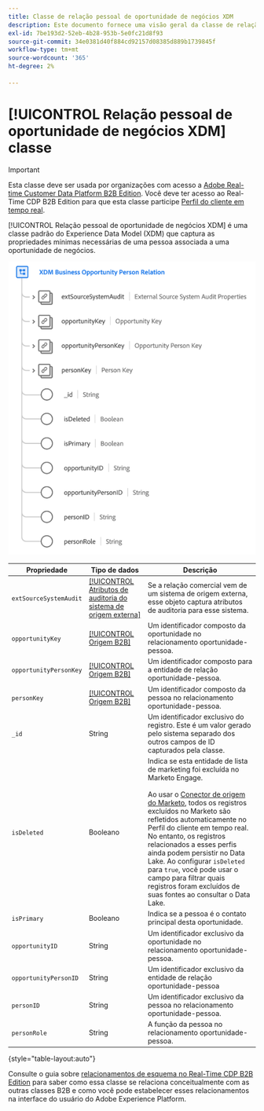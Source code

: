 ```yaml
---
title: Classe de relação pessoal de oportunidade de negócios XDM
description: Este documento fornece uma visão geral da classe de relação pessoal de oportunidade de negócios XDM no Experience Data Model (XDM).
exl-id: 7be193d2-52eb-4b28-953b-5e0fc21d8f93
source-git-commit: 34e0381d40f884cd92157d08385d889b1739845f
workflow-type: tm+mt
source-wordcount: '365'
ht-degree: 2%

---
```


# [!UICONTROL Relação pessoal de oportunidade de negócios XDM] classe

>[!IMPORTANT]
>
>Esta classe deve ser usada por organizações com acesso a [Adobe Real-time Customer Data Platform B2B Edition](../../../rtcdp/b2b-overview.md). Você deve ter acesso ao Real-Time CDP B2B Edition para que esta classe participe [Perfil do cliente em tempo real](../../../profile/home.md).

[!UICONTROL Relação pessoal de oportunidade de negócios XDM] é uma classe padrão do Experience Data Model (XDM) que captura as propriedades mínimas necessárias de uma pessoa associada a uma oportunidade de negócios.

![A estrutura da classe de pessoa de oportunidade de negócios XDM como aparece na interface do usuário](../../images/classes/b2b/business-opportunity-person-relation.png)

| Propriedade | Tipo de dados | Descrição |
| --- | --- | --- |
| `extSourceSystemAudit` | [[!UICONTROL Atributos de auditoria do sistema de origem externa]](../../data-types/external-source-system-audit-attributes.md) | Se a relação comercial vem de um sistema de origem externa, esse objeto captura atributos de auditoria para esse sistema. |
| `opportunityKey` | [[!UICONTROL Origem B2B]](../../data-types/b2b-source.md) | Um identificador composto da oportunidade no relacionamento oportunidade-pessoa. |
| `opportunityPersonKey` | [[!UICONTROL Origem B2B]](../../data-types/b2b-source.md) | Um identificador composto para a entidade de relação oportunidade-pessoa. |
| `personKey` | [[!UICONTROL Origem B2B]](../../data-types/b2b-source.md) | Um identificador composto da pessoa no relacionamento oportunidade-pessoa. |
| `_id` | String | Um identificador exclusivo do registro. Este é um valor gerado pelo sistema separado dos outros campos de ID capturados pela classe. |
| `isDeleted` | Booleano | Indica se esta entidade de lista de marketing foi excluída no Marketo Engage.<br><br>Ao usar o [Conector de origem do Marketo](../../../sources/connectors/adobe-applications/marketo/marketo.md), todos os registros excluídos no Marketo são refletidos automaticamente no Perfil do cliente em tempo real. No entanto, os registros relacionados a esses perfis ainda podem persistir no Data Lake. Ao configurar `isDeleted` para `true`, você pode usar o campo para filtrar quais registros foram excluídos de suas fontes ao consultar o Data Lake. |
| `isPrimary` | Booleano | Indica se a pessoa é o contato principal desta oportunidade. |
| `opportunityID` | String | Um identificador exclusivo da oportunidade no relacionamento oportunidade-pessoa. |
| `opportunityPersonID` | String | Um identificador exclusivo da entidade de relação oportunidade-pessoa |
| `personID` | String | Um identificador exclusivo da pessoa no relacionamento oportunidade-pessoa. |
| `personRole` | String | A função da pessoa no relacionamento oportunidade-pessoa. |

{style="table-layout:auto"}

Consulte o guia sobre [relacionamentos de esquema no Real-Time CDP B2B Edition](../../tutorials/relationship-b2b.md) para saber como essa classe se relaciona conceitualmente com as outras classes B2B e como você pode estabelecer esses relacionamentos na interface do usuário do Adobe Experience Platform.
